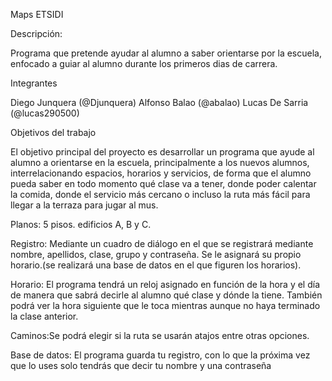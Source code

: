 Maps ETSIDI

Descripción:

Programa que pretende ayudar al alumno a saber orientarse por la escuela, enfocado a guiar al alumno durante los primeros dias de carrera.


Integrantes 

Diego Junquera (@Djunquera)
Alfonso Balao (@abalao)
Lucas De Sarria (@lucas290500)


Objetivos del trabajo

El objetivo principal del proyecto es desarrollar un programa que ayude al alumno a orientarse en la escuela, principalmente a los nuevos alumnos, interrelacionando espacios, horarios y servicios, de forma que el alumno pueda saber en todo momento qué clase va a tener, donde poder calentar la comida, donde el servicio más cercano o incluso la ruta más fácil para llegar a la terraza para jugar al mus. 

Planos: 5 pisos. edificios A, B y C.

Registro: Mediante un cuadro de diálogo en el que se  registrará mediante nombre, apellidos, clase, grupo y contraseña. Se le asignará su propio horario.(se realizará una base de datos en el que figuren los horarios).

Horario: El programa tendrá un reloj asignado en función de la hora y el día de manera que sabrá decirle al alumno qué clase y dónde la tiene. También podrá ver la hora siguiente que le toca mientras aunque no haya terminado la clase anterior.

Caminos:Se podrá elegir si la ruta se usarán atajos entre otras opciones.

Base de datos: El programa guarda tu registro, con lo que la próxima vez que lo uses solo tendrás que decir tu nombre y una contraseña

